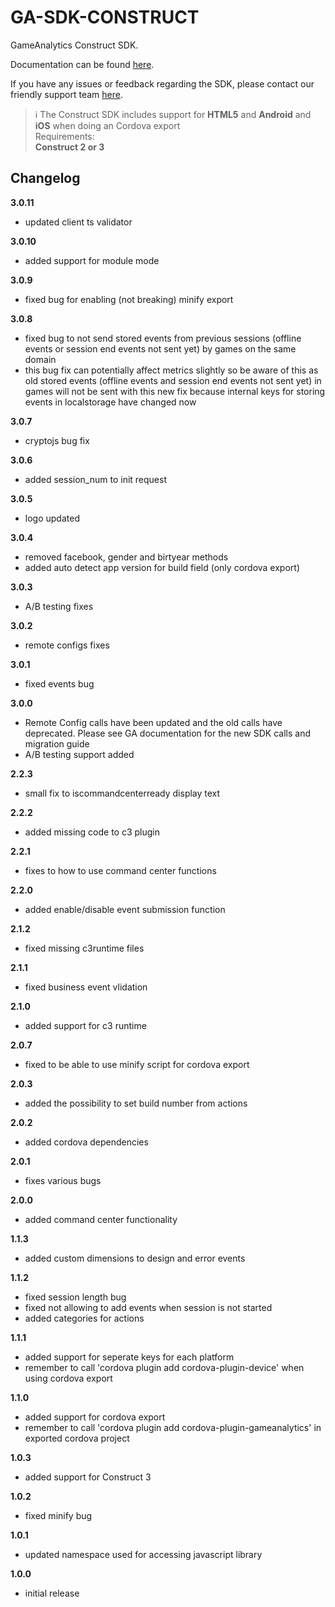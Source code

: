 GA-SDK-CONSTRUCT
==========

GameAnalytics Construct SDK.

Documentation can be found [here](https://gameanalytics.com/docs/construct-sdk).

If you have any issues or feedback regarding the SDK, please contact our friendly support team [here](https://gameanalytics.com/contact).

> :information_source:
> The Construct SDK includes support for **HTML5** and **Android** and **iOS** when doing an Cordova export    
> Requirements:<br/>
> **Construct 2 or 3**

Changelog
---------
<!--(CHANGELOG_TOP)-->
**3.0.11**
* updated client ts validator

**3.0.10**
* added support for module mode

**3.0.9**
* fixed bug for enabling (not breaking)  minify export

**3.0.8**
* fixed bug to not send stored events from previous sessions (offline events or session end events not sent yet) by games on the same domain
* this bug fix can potentially affect metrics slightly so be aware of this as old stored events (offline events and session end events not sent yet) in games will not be sent with this new fix because internal keys for storing events in localstorage have changed now

**3.0.7**
* cryptojs bug fix

**3.0.6**
* added session_num to init request

**3.0.5**
* logo updated

**3.0.4**
* removed facebook, gender and birtyear methods
* added auto detect app version for build field (only cordova export)

**3.0.3**
* A/B testing fixes

**3.0.2**
* remote configs fixes

**3.0.1**
* fixed events bug

**3.0.0**
* Remote Config calls have been updated and the old calls have deprecated. Please see GA documentation for the new SDK calls and migration guide
* A/B testing support added

**2.2.3**
* small fix to iscommandcenterready display text

**2.2.2**
* added missing code to c3 plugin

**2.2.1**
* fixes to how to use command center functions

**2.2.0**
* added enable/disable event submission function

**2.1.2**
* fixed missing c3runtime files

**2.1.1**
* fixed business event vlidation

**2.1.0**
* added support for c3 runtime

**2.0.7**
* fixed to be able to use minify script for cordova export

**2.0.3**
* added the possibility to set build number from actions

**2.0.2**
* added cordova dependencies

**2.0.1**
* fixes various bugs

**2.0.0**
* added command center functionality

**1.1.3**
* added custom dimensions to design and error events

**1.1.2**
* fixed session length bug
* fixed not allowing to add events when session is not started
* added categories for actions

**1.1.1**
* added support for seperate keys for each platform
* remember to call 'cordova plugin add cordova-plugin-device' when using cordova export

**1.1.0**
* added support for cordova export
* remember to call 'cordova plugin add cordova-plugin-gameanalytics' in exported cordova project

**1.0.3**
* added support for Construct 3

**1.0.2**
* fixed minify bug

**1.0.1**
* updated namespace used for accessing javascript library

**1.0.0**
* initial release
